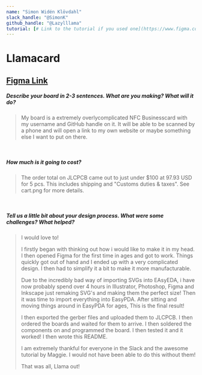 ```yaml
---
name: "Simon Widén Klövdahl"
slack_handle: "@SimonK"
github_handle: "@Lazylllama"
tutorial: [# Link to the tutorial if you used one](https://www.figma.com/proto/0ucrvtjExgBSEJ6WkTvegZ/hacker-card-jam?type=design&node-id=21-130&t=f8tg0SGZ0aMs0SFo-0&scaling=contain&page-id=0%3A1)
---
```


# Llamacard
[Figma Link](https://www.figma.com/design/cR6OcAzOaP4jYL6ngwL37m/Llamacard?node-id=3-13&t=lz1Gd02zlJmOFDTl-1)
---

##### Describe your board in 2-3 sentences. What are you making? What will it do?
> My board is a extremely overlycomplicated NFC Businesscard with my username and GitHub handle on it. It will be able to be scanned by a phone and will open a link to my own website or maybe something else I want to put on there.

<br>

##### How much is it going to cost?
> The order total on JLCPCB came out to just under $100 at 97.93 USD for 5 pcs. This includes shipping and "Customs duties & taxes". See cart.png for more details.

<br>

##### Tell us a little bit about your design process. What were some challenges? What helped?
> I would love to! 
> 
> I firstly began with thinking out how i would like to make it in my head. I then opened Figma for the first time in ages and got to work. Things quickly got out of hand and I ended up with a very complicated design. I then had to simplify it a bit to make it more manufacturable. 
> 
> Due to the incredibly bad way of importing SVGs into EAsyEDA, i have now probably spend over 4 hours in Illustrator, Photoshop, Figma and Inkscape just remaking SVG's and making them the perfect size! Then it was time to import everything into EasyPDA. After sitting and moving things around in EasyPDA for ages, This is the final result! 
> 
> I then exported the gerber files and uploaded them to JLCPCB. I then ordered the boards and waited for them to arrive. I then soldered the components on and programmed the board. I then tested it and it worked! I then wrote this README.
>
> I am extremely thankful for everyone in the Slack and the awesome tutorial by Maggie. I would not have been able to do this without them!
>
> That was all, Llama out!


